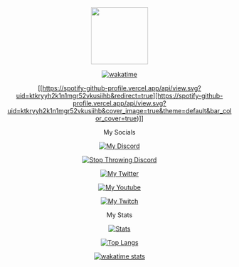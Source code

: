 <div align="center">
    <img height="128" src="https://avatars.githubusercontent.com/u/72676863?v=4">
</div>


<div align="center">

[![wakatime](https://wakatime.com/badge/user/1edfec6f-eaff-418e-acf9-3ee083cc2baf.svg?style=for-the-badge)](https://wakatime.com/@1edfec6f-eaff-418e-acf9-3ee083cc2baf)

[[https://spotify-github-profile.vercel.app/api/view.svg?uid=ktkryyh2k1n1mgr52vkusiihb&redirect=true][https://spotify-github-profile.vercel.app/api/view.svg?uid=ktkryyh2k1n1mgr52vkusiihb&cover_image=true&theme=default&bar_color_cover=true)]]

My Socials

[![My Discord](https://img.shields.io/discord/943089316291305483?color=blue&label=Support%20Server&style=for-the-badge)](https://discord.gg/J7jmBeFjrx)
    
[![Stop Throwing Discord](https://img.shields.io/discord/900692529048080424?color=red&label=Stop%20Throwing%20Guild&logo=Stop%20Throwing%20Guild&style=for-the-badge)](https://discord.gg/R8sxj8ZJns)

[![My Twitter](https://img.shields.io/twitter/follow/Strqtz_?color=green&style=for-the-badge)](https://twitter.com/Strqtz_)

[![My Youtube](https://img.shields.io/youtube/channel/subscribers/UCLxv3Z1PaaceeqWMQhTurJw?style=for-the-badge)](https://youtube.com/channel/UCLxv3Z1PaaceeqWMQhTurJw)

[![My Twitch](https://img.shields.io/twitch/status/strqtz_?color=purple&style=for-the-badge)](https://twitch.tv/strqtz_)

My Stats

[![Stats](https://github-readme-stats.vercel.app/api?username=Strqtz&count_private=true&show_icons=true&theme=github_dark)](https://github.com/Strqtz)

[![Top Langs](https://github-readme-stats.vercel.app/api/top-langs/?username=Strqtz&count_private=true&show_owner=true&theme=github_dark&layout=compact&show_icons=true)](https://github.com/anuraghazra/github-readme-stats)

[![wakatime stats](https://github-readme-stats.vercel.app/api/wakatime?username=Strqtz&theme=github_dark&layout=compact)](https://strqtz.github.io)

</div>
